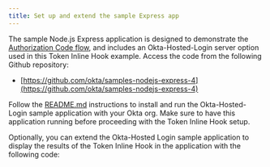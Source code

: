 ```yaml
---
title: Set up and extend the sample Express app
---
```


The sample Node.js Express application is designed to demonstrate the [Authorization Code flow](/docs/guides/implement-auth-code/overview), and includes an Okta-Hosted-Login server option used in this Token Inline Hook example. Access the code from the following Github repository:

* [https://github.com/okta/samples-nodejs-express-4](https://github.com/okta/samples-nodejs-express-4)

Follow the [README.md](https://github.com/okta/samples-nodejs-express-4/tree/master/okta-hosted-login) instructions to install and run the Okta-Hosted-Login sample application with your Okta org. Make sure to have this application running before proceeding with the Token Inline Hook setup.

Optionally, you can extend the Okta-Hosted Login sample application to display the results of the Token Inline Hook in the application with the following code:

<StackSelector snippet="extend-express"/>

<NextSectionLink/>